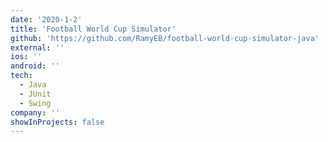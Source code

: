 ```yaml
---
date: '2020-1-2'
title: 'Football World Cup Simulator'
github: 'https://github.com/RamyEB/football-world-cup-simulator-java'
external: ''
ios: ''
android: ''
tech:
  - Java
  - JUnit
  - Swing
company: ''
showInProjects: false
---
```

